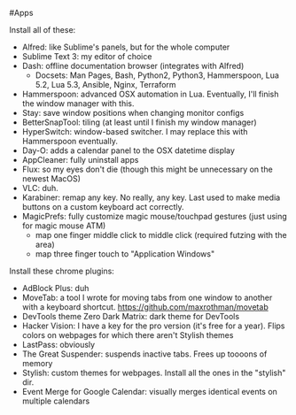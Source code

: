 #Apps

Install all of these:

* Alfred: like Sublime's panels, but for the whole computer
* Sublime Text 3: my editor of choice
* Dash: offline documentation browser (integrates with Alfred)
  * Docsets: Man Pages, Bash, Python2, Python3, Hammerspoon, Lua 5.2, Lua 5.3, Ansible, Nginx, Terraform
* Hammerspoon: advanced OSX automation in Lua. Eventually, I'll finish the window manager with this.
* Stay: save window positions when changing monitor configs
* BetterSnapTool: tiling (at least until I finish my window manager)
* HyperSwitch: window-based switcher. I may replace this with Hammerspoon eventually.
* Day-O: adds a calendar panel to the OSX datetime display
* AppCleaner: fully uninstall apps
* Flux: so my eyes don't die (though this might be unnecessary on the newest MacOS)
* VLC: duh.
* Karabiner: remap any key. No really, any key. Last used to make media buttons on a custom keyboard act correctly.
* MagicPrefs: fully customize magic mouse/touchpad gestures (just using for magic mouse ATM)
  * map one finger middle click to middle click (required futzing with the area)
  * map three finger touch to "Application Windows"

Install these chrome plugins:

* AdBlock Plus: duh
* MoveTab: a tool I wrote for moving tabs from one window to another with a keyboard shortcut. https://github.com/maxrothman/movetab
* DevTools theme Zero Dark Matrix: dark theme for DevTools
* Hacker Vision: I have a key for the pro version (it's free for a year). Flips colors on webpages for which there aren't Stylish themes
* LastPass: obviously
* The Great Suspender: suspends inactive tabs. Frees up toooons of memory
* Stylish: custom themes for webpages. Install all the ones in the "stylish" dir.
* Event Merge for Google Calendar: visually merges identical events on multiple calendars